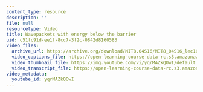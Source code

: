 ```yaml
---
content_type: resource
description: ''
file: null
resourcetype: Video
title: Wavepackets with energy below the barrier
uid: c51fc91d-ee1f-8cc7-3f2c-0842d8160583
video_files:
  archive_url: https://archive.org/download/MIT8.04S16/MIT8_04S16_lec16_s5_300k.mp4
  video_captions_file: https://open-learning-course-data-rc.s3.amazonaws.com/8-04-quantum-physics-i-spring-2016/bd1a3fe9420c57c994c4701ea97369ea_yqrMAZkQOwI.vtt
  video_thumbnail_file: https://img.youtube.com/vi/yqrMAZkQOwI/default.jpg
  video_transcript_file: https://open-learning-course-data-rc.s3.amazonaws.com/8-04-quantum-physics-i-spring-2016/d50f870e5e75e0fd93b1b1b6b3ef2059_yqrMAZkQOwI.pdf
video_metadata:
  youtube_id: yqrMAZkQOwI
---
```


